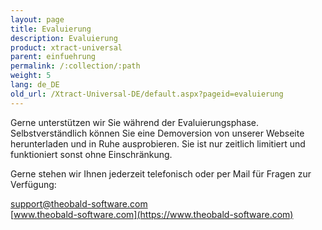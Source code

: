 ```yaml
---
layout: page
title: Evaluierung
description: Evaluierung
product: xtract-universal
parent: einfuehrung
permalink: /:collection/:path
weight: 5
lang: de_DE
old_url: /Xtract-Universal-DE/default.aspx?pageid=evaluierung
---
```


Gerne unterstützen wir Sie während der Evaluierungsphase. Selbstverständlich können Sie eine Demoversion von unserer Webseite herunterladen und in Ruhe ausprobieren. Sie ist nur zeitlich limitiert und funktioniert sonst ohne Einschränkung.

Gerne stehen wir Ihnen jederzeit telefonisch oder per Mail für Fragen zur Verfügung:

[support@theobald-software.com]()<br>
[www.theobald-software.com](https://www.theobald-software.com)